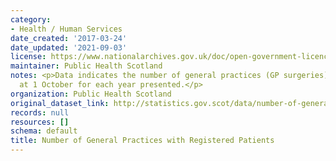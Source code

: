 ```yaml
---
category:
- Health / Human Services
date_created: '2017-03-24'
date_updated: '2021-09-03'
license: https://www.nationalarchives.gov.uk/doc/open-government-licence/version/3/
maintainer: Public Health Scotland
notes: <p>Data indicates the number of general practices (GP surgeries) by area as
  at 1 October for each year presented.</p>
organization: Public Health Scotland
original_dataset_link: http://statistics.gov.scot/data/number-of-general-practices-with-registered-patients
records: null
resources: []
schema: default
title: Number of General Practices with Registered Patients
---
```

